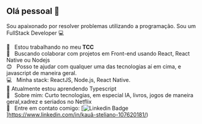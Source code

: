 

<!--
### Hi there 👋
**stelianok/stelianok** is a ✨ _special_ ✨ repository because its `README.md` (this file) appears on your GitHub profile.

Here are some ideas to get you started:

- 🔭 I’m currently working on my undergraduate thesis a mobile app created with react native and with a nodejs backend and a postgresql database.
- 🌱 I’m currently learning ...
- 👯 I’m looking to collaborate on ...
- 🤔 I’m looking for help with ...
- 💬 Ask me about ...
- 📫 How to reach me: ...
- 😄 Pronouns: ...
- ⚡ Fun fact: ...
-->
## Olá pessoal 👋
Sou apaixonado por resolver problemas utilizando a programação.
Sou um FullStack Developer :computer:

 :rocket:  &nbsp; Estou trabalhando no meu **TCC**
 <br/> :purple_heart: &nbsp; Buscando colaborar com projetos em Front-end usando React, React Native ou Nodejs
 <br/> :blush: &nbsp; Posso te ajudar com qualquer uma das tecnologias aí em cima, e javascript de maneira geral. 
 <br/> :computer: &nbsp; Minha stack: ReactJS, Node.js, React Native.
 <br/> 🌱 Atualmente estou aprendendo Typescript
 <br/> 💬  &nbsp; Sobre mim: Curto tecnologias, em especial IA, livros, jogos de maneira geral,xadrez e seriados no Netflix
 <br/> :email: &nbsp; Entre em contato comigo: [![Linkedin Badge](https://img.shields.io/badge/-Kauã_Steliano-blue?style=flat-square&logo=Linkedin&logoColor=white&link=https://www.linkedin.com/in/kauã-steliano-107620181/)]https://www.linkedin.com/in/kauã-steliano-107620181/)
